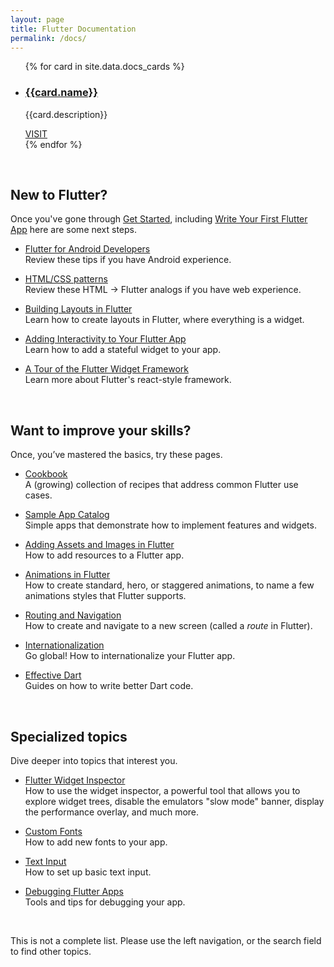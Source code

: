 ```yaml
---
layout: page
title: Flutter Documentation
permalink: /docs/
---
```


<ul class="cards">
{% for card in site.data.docs_cards %}
	<li class="cards__item">
	    <div class="card">
		    <h3 class="catalog-category-title"><a class="action-link" href="{{card.url}}">{{card.name}}</a></h3>
		    <p>{{card.description}}</p>
		    <div class="card-action">
		        <a class="action-link" href="{{card.url}}">VISIT</a>
		    </div>
		</div>
	</li>
{% endfor %}
</ul>

&nbsp;


## New to Flutter?

Once you've gone through [Get Started](/get-started/install/),
including [Write Your First Flutter App](/get-started/codelab/)
here are some next steps.

* [Flutter for Android Developers](/flutter-for-android/)<br>
  Review these tips if you have Android experience.

* [HTML/CSS patterns](/web-analogs/)<br>
  Review these HTML -> Flutter analogs if you have web experience.

* [Building Layouts in Flutter](/tutorials/layout/)<br>
  Learn how to create layouts in Flutter, where everything is
  a widget.

* [Adding Interactivity to Your Flutter App](/tutorials/interactive/)<br>
  Learn how to add a stateful widget to your app.

* [A Tour of the Flutter Widget Framework](/widgets-intro/)<br>
  Learn more about Flutter's react-style framework.

&nbsp;


## Want to improve your skills?

Once, you’ve mastered the basics, try these pages.

* [Cookbook](/cookbook/)<br>
  A (growing) collection of recipes that address common Flutter
  use cases.

* [Sample App Catalog](/catalog/samples/)<br>
  Simple apps that demonstrate how to implement features and widgets.

* [Adding Assets and Images in Flutter](/assets-and-images/)<br>
  How to add resources to a Flutter app.

* [Animations in Flutter](/animations/)<br>
  How to create standard, hero, or staggered animations, to
  name a few animations styles that Flutter supports.

* [Routing and Navigation](/routing-and-navigation/)<br>
  How to create and navigate to a new screen (called a
  _route_ in Flutter).

* [Internationalization](/tutorials/internationalization/)<br>
  Go global! How to internationalize your Flutter app.

* [Effective Dart](https://www.dartlang.org/guides/language/effective-dart)<br>
  Guides on how to write better Dart code.

&nbsp;


## Specialized topics

Dive deeper into topics that interest you.

* [Flutter Widget Inspector](/inspector/)<br>
  How to use the widget inspector, a powerful tool that allows
  you to explore widget trees, disable the emulators "slow mode"
  banner, display the performance overlay, and much more.

* [Custom Fonts](/custom-fonts/)<br>
  How to add new fonts to your app.

* [Text Input](/text-input/)<br>
  How to set up basic text input.

* [Debugging Flutter Apps](/debugging/)<br>
  Tools and tips for debugging your app.


&nbsp;


This is not a complete list. Please use the left navigation,
or the search field to find other topics.
